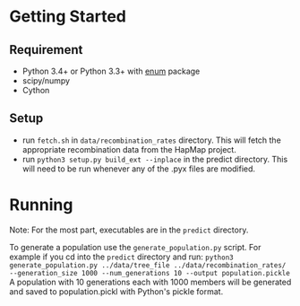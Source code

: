 Getting Started
===============

Requirement
-----------

* Python 3.4+ or Python 3.3+ with [enum](https://pypi.python.org/pypi/enum34) package
* scipy/numpy
* Cython



Setup
-----

* run `fetch.sh` in `data/recombination_rates` directory. This will fetch the appropriate recombination data from the HapMap project.
* run `python3 setup.py build_ext --inplace` in the predict directory. This will need to be run whenever any of the .pyx files are modified.

Running
=======

Note: For the most part, executables are in the `predict` directory.

To generate a population use the `generate_population.py` script. For example if you cd into the `predict` directory and run:
`python3 generate_population.py ../data/tree_file ../data/recombination_rates/ --generation_size 1000 --num_generations 10 --output population.pickle`
A population with 10 generations each with 1000 members will be generated and saved to population.pickl with Python's pickle format.
